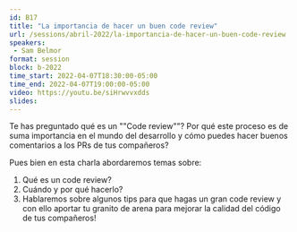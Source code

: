```yaml
---
id: B17
title: "La importancia de hacer un buen code review"
url: /sessions/abril-2022/la-importancia-de-hacer-un-buen-code-review
speakers:
 - Sam Belmor
format: session
block: b-2022
time_start: 2022-04-07T18:30:00-05:00
time_end: 2022-04-07T19:00:00-05:00
video: https://youtu.be/siHrwvvxdds
slides:
---
```


Te has preguntado qué es un ""Code review""? Por qué este proceso es de suma importancia en el mundo del desarrollo y cómo puedes hacer buenos comentarios a los PRs de tus compañeros? 

Pues bien en esta charla abordaremos temas sobre:

1. Qué es un code review?
2. Cuándo y por qué hacerlo?
3. Hablaremos sobre algunos tips para que hagas un gran code review y con ello aportar tu granito de arena para mejorar la calidad del código de tus compañeros!
